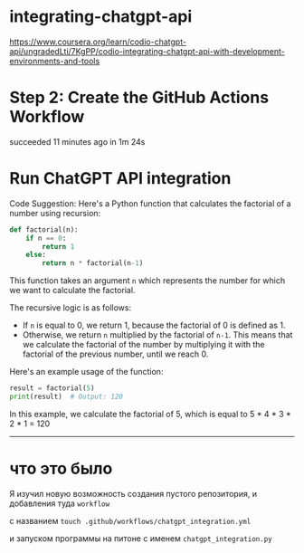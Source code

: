 # integrating-chatgpt-api

https://www.coursera.org/learn/codio-chatgpt-api/ungradedLti/7KgPP/codio-integrating-chatgpt-api-with-development-environments-and-tools

# Step 2: Create the GitHub Actions Workflow

succeeded 11 minutes ago in 1m 24s

# Run ChatGPT API integration

Code Suggestion:
Here's a Python function that calculates the factorial of a number using recursion:

```python
def factorial(n):
    if n == 0:
        return 1
    else:
        return n * factorial(n-1)
```

This function takes an argument `n` which represents the number for which we want to calculate the factorial. 

The recursive logic is as follows:
- If `n` is equal to 0, we return 1, because the factorial of 0 is defined as 1.
- Otherwise, we return `n` multiplied by the factorial of `n-1`. This means that we calculate the factorial of the number by multiplying it with the factorial of the previous number, until we reach 0.

Here's an example usage of the function:

```python
result = factorial(5)
print(result)  # Output: 120
```

In this example, we calculate the factorial of 5, which is equal to 5 * 4 * 3 * 2 * 1 = 120

-----------------

# что это было

Я изучил новую возможность создания пустого репозитория, и добавления туда `workflow`

с названием `touch .github/workflows/chatgpt_integration.yml`

и запуском программы на питоне с именем `chatgpt_integration.py`




